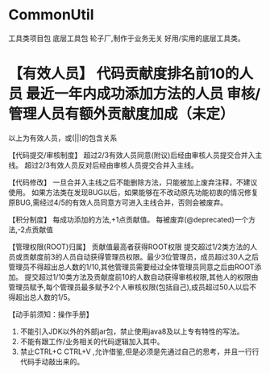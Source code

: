 # CommonUtil
工具类项目包
底层工具包
轮子厂,制作于业务无关 好用/实用的底层工具类。

【有效人员】
代码贡献度排名前10的人员
最近一年内成功添加方法的人员
审核/管理人员有额外贡献度加成（未定）
================================
以上为有效人员，或(||)的包含关系

【代码提交/审核制度】
超过2/3有效人员同意(附议)后经由审核人员提交合并入主线。
超过2/3有效人员反对后经由审核人员提交合并入主线。

【代码修改】
一旦合并入主线之后不能删除方法，只能被加上废弃注释，不建议使用。
如果方法类在发现BUG以后，如果能够在不改动原先功能初衷的情况修复原BUG,需经过4/5的有效人员同意方可进入主线合并，否则会被废弃。

【积分制度】
每成功添加的方法,+1点贡献值。
每被废弃(@deprecated)一个方法,-2点贡献值

【管理权限(ROOT)归属】
贡献值最高者获得ROOT权限
提交超过1/2类方法的人员或贡献度前3的人员自动获得管理员权限。最少3位管理员，成员超过30人之后管理员不得超出总人数的1/10,其他管理员需要经过全体管理员同意之后由ROOT添加。
提交超过1/10类方法及贡献度前10的人数自动获得审核权限,其他人的权限由管理员赋予,每个管理员最多赋予2个人审核权限(包括自己),成员超过50人以后不得超出总人数的1/5。

【动手前须知：操作手册】
1. 不能引入JDK以外的外部jar包，禁止使用java8及以上专有特性的写法。
2. 不能有跟工作/业务相关的代码逻辑加入其中。
3. 禁止CTRL+C  CTRL+V ,允许借鉴,但是必须是先通过自己的思考，并且一行行代码手动敲出来的。
